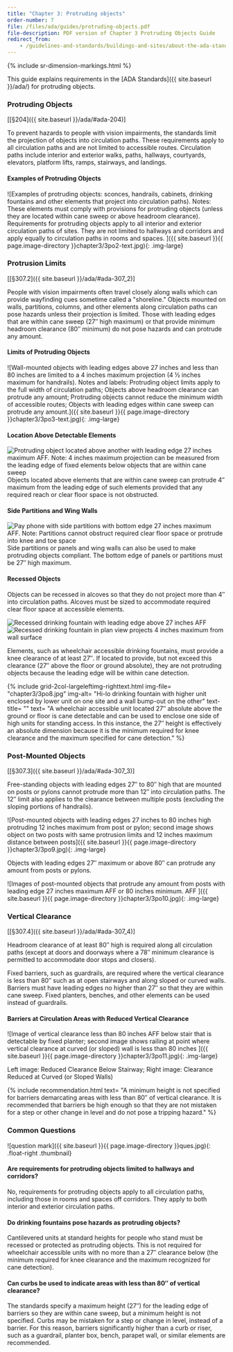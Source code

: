 ```yaml
---
title: "Chapter 3: Protruding objects"
order-number: 7
file: /files/ada/guides/protruding-objects.pdf
file-description: PDF version of Chapter 3 Protruding Objects Guide
redirect_from: 
    - /guidelines-and-standards/buildings-and-sites/about-the-ada-standards/guide-to-the-ada-standards/chapter-3-protruding-objects/
---
```

{% include sr-dimension-markings.html %}

This guide explains requirements in the [ADA
Standards]({{ site.baseurl }}/ada/)
for protruding objects.

### Protruding Objects

[[§204]({{ site.baseurl }}/ada/#ada-204)]

To prevent hazards to people with vision impairments, the standards
limit the projection of objects into circulation paths. These
requirements apply to all circulation paths and are not limited to
accessible routes. Circulation paths include interior and exterior
walks, paths, hallways, courtyards, elevators, platform lifts, ramps,
stairways, and landings.

#### Examples of Protruding Objects

![Examples of protruding objects: sconces, handrails, cabinets, drinking
fountains and other elements that project into circulation paths).
Notes: These elements must comply with provisions for protruding objects
(unless they are located within cane sweep or above headroom clearance).
Requirements for protruding objects apply to all interior and exterior
circulation paths of sites. They are not limited to hallways and
corridors and apply equally to circulation paths in rooms and spaces.
]({{ site.baseurl }}{{ page.image-directory }}chapter3/3po2-text.jpg){: .img-large}

### Protrusion Limits

[[§307.2]({{ site.baseurl }}/ada/#ada-307_2)]

People with vision impairments often travel closely along walls which
can provide wayfinding cues sometime called a "shoreline." Objects
mounted on walls, partitions, columns, and other elements along
circulation paths can pose hazards unless their projection is limited.
Those with leading edges that are within cane sweep (27&Prime; high maximum)
or that provide minimum headroom clearance (80&Prime; minimum) do not pose
hazards and can protrude any amount.

#### Limits of Protruding Objects

![Wall-mounted objects with leading edges above 27 inches and less than 80 inches
are limited to a 4 inches maximum projection (4 ½ inches maximum for handrails). Notes and
labels: Protruding object limits apply to the full width of circulation
paths; Objects above headroom clearance can protrude any amount;
Protruding objects cannot reduce the minimum width of accessible routes;
Objects with leading edges within cane sweep can protrude any
amount.]({{ site.baseurl }}{{ page.image-directory }}chapter3/3po3-text.jpg){: .img-large}

#### Location Above Detectable Elements

<div class="clearfix">
<img src="{{ site.baseurl }}{{ page.image-directory }}chapter3/3po4.jpg" alt="Protruding object located above another with leading edge 27 inches maximum
AFF. Note: 4 inches maximum projection can be measured from the leading edge of fixed elements below objects that are within cane sweep" class="float-right img-medium">
Objects located above elements that are within cane sweep can protrude
4&Prime; maximum from the leading edge of such elements provided that any
required reach or clear floor space is not obstructed.
</div>

#### Side Partitions and Wing Walls

<div class="clearfix">
<img src="{{ site.baseurl }}{{ page.image-directory }}chapter3/3po5.jpg" alt="Pay phone with side partitions with bottom edge 27 inches maximum AFF. Note: Partitions cannot obstruct required clear floor space or protrude into knee and toe space" class="float-left img-medium">
Side partitions or panels and wing walls can also be used to make
protruding objects compliant. The bottom edge of panels or partitions
must be 27&Prime; high maximum.
</div>

#### Recessed Objects

Objects can be recessed in alcoves so that they do not project more than
4&Prime; into circulation paths. Alcoves must be sized to accommodate required
clear floor space at accessible elements.

<div class="grid-container">
    <div class="grid-row">
        <div class="tablet:grid-col">
            <img class="img-large" src="{{ site.baseurl }}{{ page.image-directory }}chapter3/3po6.jpg" alt="Recessed drinking fountain with leading edge above 27 inches AFF">
        </div>
        <div class="tablet:grid-col">
            <img class="img-large" src="{{ site.baseurl }}{{ page.image-directory }}chapter3/3po7.jpg" alt="Recessed drinking fountain in plan view projects 4 inches maximum from wall surface">
        </div>
    </div>
</div>

Elements, such as wheelchair accessible drinking fountains, must provide
a knee clearance of at least 27&Prime;. If located to provide, but not exceed
this clearance (27&Prime; above the floor or ground absolute), they are not
protruding objects because the leading edge will be within cane
detection.

{% include grid-2col-largeleftimg-righttext.html
img-file= "chapter3/3po8.jpg"
img-alt= "Hi-lo drinking fountain with higher unit enclosed by lower unit on one site and a wall bump-out on the other"
text-title= ""
text= "A wheelchair accessible unit located 27&Prime; absolute above the ground or
floor is cane detectable and can be used to enclose one side of high
units for standing access. In this instance, the 27&Prime; height is
effectively an absolute dimension because it is the minimum required for
knee clearance and the maximum specified for cane detection."
%}

### Post-Mounted Objects

[[§307.3]({{ site.baseurl }}/ada/#ada-307_3)]

Free-standing objects with leading edges 27&Prime; to 80&Prime; high that are
mounted on posts or pylons cannot protrude more than 12&Prime; into
circulation paths. The 12&Prime; limit also applies to the clearance between
multiple posts (excluding the sloping portions of handrails).

![Post-mounted objects with leading edges 27 inches to 80 inches high protruding
12 inches maximum from post or pylon; second image shows object on two posts
with same protrusion limits and 12 inches maximum distance between
posts]({{ site.baseurl }}{{ page.image-directory }}chapter3/3po9.jpg){: .img-large}

Objects with leading edges 27&Prime; maximum or above 80&Prime; can protrude any
amount from posts or pylons.

![Images of post-mounted objects that protrude any amount from posts
with leading edge 27 inches maximum AFF or 80 inches minimum. AFF
]({{ site.baseurl }}{{ page.image-directory }}chapter3/3po10.jpg){: .img-large}

### Vertical Clearance

[[§307.4]({{ site.baseurl }}/ada/#ada-307_4)]

Headroom clearance of at least 80&Prime; high is required along all
circulation paths (except at doors and doorways where a 78&Prime; minimum
clearance is permitted to accommodate door stops and closers).

Fixed barriers, such as guardrails, are required where the vertical
clearance is less than 80&Prime; such as at open stairways and along sloped or
curved walls. Barriers must have leading edges no higher than 27&Prime; so
that they are within cane sweep. Fixed planters, benches, and other
elements can be used instead of guardrails.

#### Barriers at Circulation Areas with Reduced Vertical Clearance

![Image of vertical clearance less than 80 inches AFF below stair that is
detectable by fixed planter; second image shows railing at point where
vertical clearance at curved (or sloped) wall is less than 80 inches
]({{ site.baseurl }}{{ page.image-directory }}chapter3/3po11.jpg){: .img-large}

<p class="text-italic">Left image: Reduced Clearance Below Stairway; Right image: Clearance Reduced at Curved (or Sloped Walls)</p>

{% include recommendation.html
text= "A minimum height is not specified for barriers demarcating areas with less than 80&Prime; of vertical clearance. It is recommended that barriers be high enough so that they are not mistaken for a step or other change in level and do not pose a tripping hazard."
%}

### Common Questions

![question mark]({{ site.baseurl }}{{ page.image-directory }}ques.jpg){: .float-right .thumbnail}

#### Are requirements for protruding objects limited to hallways and corridors?

No, requirements for protruding objects apply to all circulation paths,
including those in rooms and spaces off corridors. They apply to both
interior and exterior circulation paths.

#### Do drinking fountains pose hazards as protruding objects?

Cantilevered units at standard heights for people who stand must be
recessed or protected as protruding objects. This is not required for
wheelchair accessible units with no more than a 27&Prime; clearance below (the
minimum required for knee clearance and the maximum recognized for cane
detection).

#### Can curbs be used to indicate areas with less than 80&Prime; of vertical clearance?

The standards specify a maximum height (27&Prime;) for the leading edge of
barriers so they are within cane sweep, but a minimum height is not
specified. Curbs may be mistaken for a step or change in level, instead
of a barrier. For this reason, barriers significantly higher than a curb
or riser, such as a guardrail, planter box, bench, parapet wall, or
similar elements are recommended.
